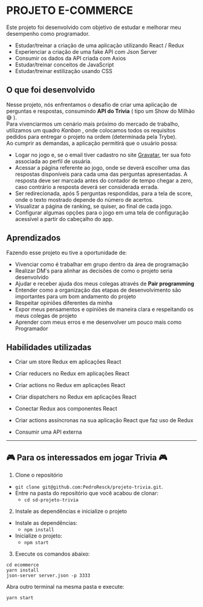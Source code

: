 # PROJETO E-COMMERCE

Este projeto foi desenvolvido com objetivo de estudar e melhorar meu desempenho como programador.

* Estudar/treinar a criação de uma aplicação utilizando React / Redux
* Experienciar a criação de uma fake API com Json Server 
* Consumir os dados da API criada com Axios
* Estudar/treinar conceitos de JavaScript
* Estudar/treinar estilização usando CSS


## O que foi desenvolvido

Nesse projeto, nós enfrentamos o desafio de criar uma aplicação de perguntas e respostas, consumindo **API do Trivia** ( tipo um Show do Milhão :sweat_smile: ).<br>
Para vivenciarmos um cenário mais próximo do mercado de trabalho, utilizamos um quadro _Kanban_ , onde colocamos todos os requisitos pedidos para entregar o projeto na ordem (determinada pela Trybe).<br>
Ao cumprir as demandas, a aplicação permitirá que o usuário possa:

  - Logar no jogo e, se o email tiver cadastro no site [Gravatar](https://pt.gravatar.com/), ter sua foto associada ao perfil de usuária.
  - Acessar a página referente ao jogo, onde se deverá escolher uma das respostas disponíveis para cada uma das perguntas apresentadas. A resposta deve ser marcada antes do contador de tempo chegar a zero, caso contrário a resposta deverá ser considerada errada.
  - Ser redirecionada, após 5 perguntas respondidas, para a tela de score, onde o texto mostrado depende do número de acertos.
  - Visualizar a página de ranking, se quiser, ao final de cada jogo.
  - Configurar algumas opções para o jogo em uma tela de configuração acessível a partir do cabeçalho do app.

## Aprendizados

Fazendo esse projeto eu tive a oportunidade de:
- Vivenciar como é trabalhar em grupo dentro da área de programação 
- Realizar DM's para alinhar as decisões de como o projeto seria desenvolvido
- Ajudar e receber ajuda dos meus colegas através de **Pair programming**
- Entender como a organização das etapas de desenvolvimento são importantes para um bom andamento do projeto
- Respeitar opiniões diferentes da minha 
- Expor meus pensamentos e opiniões de maneira clara e respeitando os meus colegas de projeto
- Aprender com meus erros e me desenvolver um pouco mais como Programador

## Habilidades utilizadas 

  - Criar um store Redux em aplicações React

  - Criar reducers no Redux em aplicações React

  - Criar actions no Redux em aplicações React

  - Criar dispatchers no Redux em aplicações React

  - Conectar Redux aos componentes React

  - Criar actions assíncronas na sua aplicação React que faz uso de Redux
  
  - Consumir uma API externa
  
---


## :video_game: Para os interessados em jogar Trivia :video_game:

1. Clone o repositório
  * `git clone git@github.com:PedroResck/projeto-trivia.git`.
  * Entre na pasta do repositório que você acabou de clonar:
    * `cd sd-projeto-trivia`
  
2. Instale as dependências e inicialize o projeto
  * Instale as dependências:
    * `npm install`
  * Inicialize o projeto:
    * `npm start` 


3. Execute os comandos abaixo:

```console
cd ecommerce
yarn install
json-server server.json -p 3333
```

Abra outro terminal na mesma pasta e execute:

```console
yarn start
```
